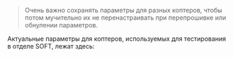 > Очень важно сохранять параметры для разных коптеров, чтобы потом мучительно их не перенастраивать при перепрошивке или обнулении параметров.

Актуальные параметры для коптеров, используемых для тестирования в отделе SOFT, лежат здесь:

